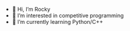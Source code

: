 - 👋 Hi, I’m Rocky
- 👀 I’m interested in competitive programming
- 🌱 I’m currently learning Python/C++

<!---
Rocko123/Rocko123 is a ✨ special ✨ repository because its `README.md` (this file) appears on your GitHub profile.
You can click the Preview link to take a look at your changes.
--->

